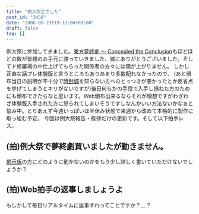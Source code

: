 ```yaml
---
title: "例大祭乙でした"
post_id: "3458"
date: "2006-05-23T19:12:00+09:00"
draft: false
tag: []
---
```



例大祭に参加してきました。[東方夢終劇 ～ Concealed the Conclusion](/!/thC/)もほどほどの数が皆様のお手元に渡っていきました、誠にありがとうございました。そしてド修羅場の中仕上げてもらった関係者の方々には頭が上がりません。 しかし正直な話プレ体験版と言うところもありあまり多数配れなかったので、 (あと頒布当日の説明が不十分で[時封城](/!/thA/)を知らない方へのとっつきが悪かったとか反省点を挙げてしまうとキリがないですが)後日何らかの手段で入手し損ねた方のためにも頒布できたらなと思います。Web頒布出来るならそれが理想ですがわざわざ体験版入手された方に怒られてしまいそうですしなんかいい方法ないかなぁと悩み中。とりあえず今週いっぱいは半休み状態で来週から改めて本格的に製作に取っ組む予定。 今回は例大祭報告・挨拶だけの更新です。そして以下拍手レス。
## (拍)例大祭で夢終劇買いましたが動きません。
[掲示板](https://twitter.com/danmaq)の方にどのように動かないのかをもう少し詳しく書いていただけないでしょうか？
## (拍)Web拍手の返事しましょうよ
もしかして毎日リアルタイムに返事すれってことですか？＿？
